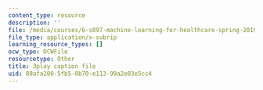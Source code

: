 ```yaml
---
content_type: resource
description: ''
file: /media/courses/6-s897-machine-learning-for-healthcare-spring-2019/80afa2005fb58b70e11399a2e03e5cc4_PKCMH5KOcxQ.srt
file_type: application/x-subrip
learning_resource_types: []
ocw_type: OCWFile
resourcetype: Other
title: 3play caption file
uid: 80afa200-5fb5-8b70-e113-99a2e03e5cc4
---
```

